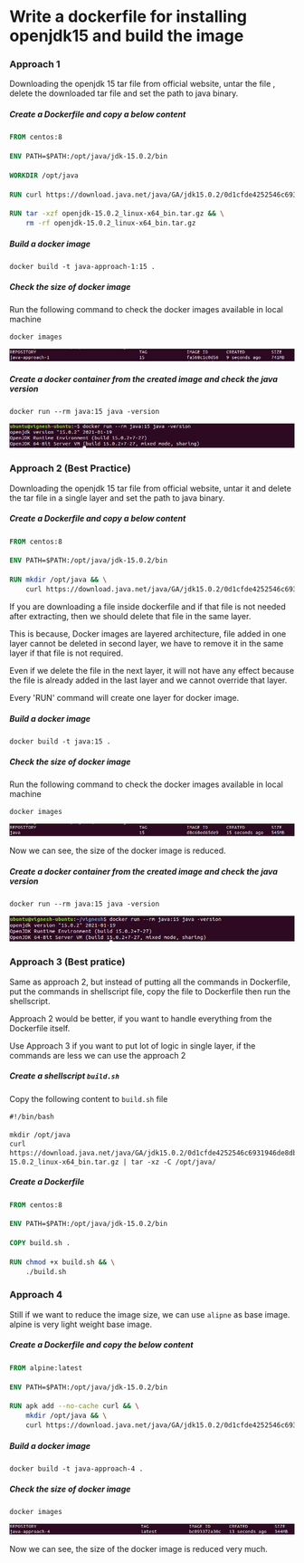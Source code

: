 # Write a dockerfile for installing openjdk15 and build the image

### Approach 1
Downloading the openjdk 15 tar file from official website, untar the file , delete the downloaded tar file and set the path to java binary.

##### Create a Dockerfile and copy a  below content

```Dockerfile
FROM centos:8

ENV PATH=$PATH:/opt/java/jdk-15.0.2/bin

WORKDIR /opt/java

RUN curl https://download.java.net/java/GA/jdk15.0.2/0d1cfde4252546c6931946de8db48ee2/7/GPL/openjdk-15.0.2_linux-x64_bin.tar.gz -o openjdk-15.0.2_linux-x64_bin.tar.gz

RUN tar -xzf openjdk-15.0.2_linux-x64_bin.tar.gz && \
    rm -rf openjdk-15.0.2_linux-x64_bin.tar.gz
```

##### Build a docker image
```
docker build -t java-approach-1:15 .
```

##### Check the size of docker image
Run the following command to check the docker images available in local machine
```
docker images
```
![Docker Images](/docker/tutorials/Dockerfile/images/openjdk-15-approach-1-docker-images.png)

##### Create a docker container from the created image and check the java version
```
docker run --rm java:15 java -version
```
![checking java version](/docker/tutorials/Dockerfile/images/openjdk-15-checking-java-version.png)

### Approach 2 (Best Practice)
Downloading the openjdk 15 tar file from official website, untar it and delete the tar file in a single layer and set the path to java binary.

##### Create a Dockerfile and copy a below content
```Dockerfile
FROM centos:8

ENV PATH=$PATH:/opt/java/jdk-15.0.2/bin

RUN mkdir /opt/java && \
    curl https://download.java.net/java/GA/jdk15.0.2/0d1cfde4252546c6931946de8db48ee2/7/GPL/openjdk-15.0.2_linux-x64_bin.tar.gz | tar -xz -C /opt/java/
```
If you are downloading a file inside dockerfile and if that file is not needed after extracting, then we should delete that file in the same layer.

This is because, Docker images are layered architecture, file added in one layer cannot be deleted in second layer, we have to remove it in the same layer if that file is not required.

Even if we delete the file in the next layer, it will not have any effect because the file is already added in the last layer and we cannot override that layer.

Every 'RUN' command will create one layer for docker image.

##### Build a docker image
```
docker build -t java:15 .
```

##### Check the size of docker image
Run the following command to check the docker images available in local machine
```
docker images
```
![](/docker/tutorials/Dockerfile/images/openjdk-15-reduced-docker-images.png)

Now we can see, the size of the docker image is reduced.

##### Create a docker container from the created image and check the java version
```
docker run --rm java:15 java -version
```
![checking java version](/docker/tutorials/Dockerfile/images/openjdk-15-reduced-checking-java-version.png)

### Approach 3 (Best pratice)
Same as approach 2, but instead of putting all the commands in Dockerfile, put the commands in shellscript file, copy the file to Dockerfile then run the shellscript.

Approach 2 would be better, if you want to handle everything from the Dockerfile itself.

Use Approach 3 if you want to put lot of logic in single layer, if the commands are less we can use the approach 2

##### Create a shellscript `build.sh`
Copy the following content to `build.sh` file

```Shell
#!/bin/bash

mkdir /opt/java
curl https://download.java.net/java/GA/jdk15.0.2/0d1cfde4252546c6931946de8db48ee2/7/GPL/openjdk-15.0.2_linux-x64_bin.tar.gz | tar -xz -C /opt/java/
```

##### Create a Dockerfile
```Dockerfile
FROM centos:8

ENV PATH=$PATH:/opt/java/jdk-15.0.2/bin

COPY build.sh .

RUN chmod +x build.sh && \
    ./build.sh
```

### Approach 4
Still if we want to reduce the image size, we can use `alipne` as base image. alpine is very light weight base image.

##### Create a Dockerfile and copy the below content
```Dockerfile
FROM alpine:latest

ENV PATH=$PATH:/opt/java/jdk-15.0.2/bin

RUN apk add --no-cache curl && \
    mkdir /opt/java && \
    curl https://download.java.net/java/GA/jdk15.0.2/0d1cfde4252546c6931946de8db48ee2/7/GPL/openjdk-15.0.2_linux-x64_bin.tar.gz | tar -xz -C /opt/java/
```

##### Build a docker image
```
docker build -t java-approach-4 .
```

##### Check the size of docker image
```
docker images
```
![](/docker/tutorials/Dockerfile/images/openjdk-15-approach-4-docker-images.png)

Now we can see, the size of the docker image is reduced very much.

